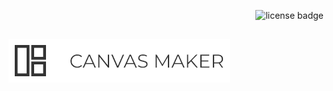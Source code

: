 <p align="right">
	<img src="https://img.shields.io/github/license/ViniciusALS/java-canvas-server" alt="license badge">
</p>

## ![Canvas Maker](./.github/resources/logo.png)

